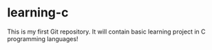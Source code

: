 # learning-c
This is my first Git repository. It will contain basic learning project in C programming languages!
